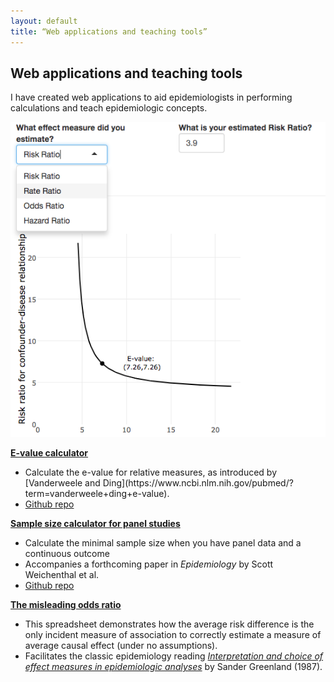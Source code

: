 ```yaml
---
layout: default
title: “Web applications and teaching tools”
---
```


<h2>Web applications and teaching tools</h2>

<p>I have created web applications to aid epidemiologists in performing calculations and teach epidemiologic concepts.</p>

<div class="app-section">

<div class="app-image">
 <img src="e-value-thumbnail.png">
</div>

<div class="app-blurb">
 <p>  
  <b><a href="https://corinne-riddell.shinyapps.io/e-value-calculator/">E-value calculator</a></b>
 </p>
 <ul>
  <li>
    Calculate the e-value for relative measures, as introduced by 
   [Vanderweele and Ding](https://www.ncbi.nlm.nih.gov/pubmed/?term=vanderweele+ding+e-value).
  </li>
  <li>
   <a href="https://github.com/corinne-riddell/EValue">Github repo</a>
  </li>
 </ul>
</div>

</div>

**[Sample size calculator for panel studies](https://corinne-riddell.shinyapps.io/mcgilleboh-samplesizecalculator/)**
  * Calculate the minimal sample size when you have panel data and a continuous outcome
  * Accompanies a forthcoming paper in *Epidemiology* by Scott Weichenthal et al.
  * [Github repo](https://github.com/corinne-riddell/SampleSizeCalculator)

**[The misleading odds ratio](https://drive.google.com/open?id=0B0LpZ0kOzhDTNE9JMXlKV3BGaFhQZEw1VFdsb3ZrZThXZWg0)**
  * This spreadsheet demonstrates how the average risk difference is the only incident measure of association to correctly estimate a measure of average causal effect (under no assumptions).
  * Facilitates the classic epidemiology reading [*Interpretation and choice of effect measures in epidemiologic analyses*](http://www.epidemiology.ch/history/PDF%20bg/Greenland%20S%201987%20interpretation%20and%20choice%20of%20effect%20measures.pdf) by Sander Greenland (1987).
